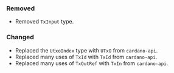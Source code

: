 ### Removed

- Removed `TxInput` type.

### Changed

- Replaced the `UtxoIndex` type with `UTxO` from `cardano-api`.
- Replaced many uses of `TxId` with `TxId` from `cardano-api`.
- Replaced many uses of `TxOutRef` with `TxIn` from `cardano-api`.
